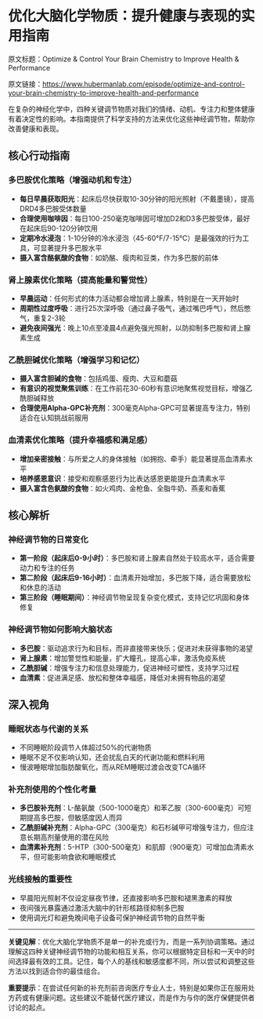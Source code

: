 # 优化大脑化学物质：提升健康与表现的实用指南

原文标题：Optimize & Control Your Brain Chemistry to Improve Health & Performance

原文链接：https://www.hubermanlab.com/episode/optimize-and-control-your-brain-chemistry-to-improve-health-and-performance

在复杂的神经化学中，四种关键调节物质对我们的情绪、动机、专注力和整体健康有着决定性的影响。本指南提供了科学支持的方法来优化这些神经调节物，帮助你改善健康和表现。

## 核心行动指南

### 多巴胺优化策略（增强动机和专注）
* **每日早晨获取阳光**：起床后尽快获取10-30分钟的阳光照射（不戴墨镜），提高DRD4多巴胺受体数量
* **合理使用咖啡因**：每日100-250毫克咖啡因可增加D2和D3多巴胺受体，最好在起床后90-120分钟饮用
* **定期冷水浸泡**：1-10分钟的冷水浸泡（45-60°F/7-15°C）是最强效的行为工具，可显著提升多巴胺水平
* **摄入富含酪氨酸的食物**：如奶酪、瘦肉和豆类，作为多巴胺的前体

### 肾上腺素优化策略（提高能量和警觉性）
* **早晨运动**：任何形式的体力活动都会增加肾上腺素，特别是在一天开始时
* **周期性过度呼吸**：进行25次深呼吸（通过鼻子吸气，通过嘴巴呼气），然后憋气，重复2-3轮
* **避免夜间强光**：晚上10点至凌晨4点避免强光照射，以防抑制多巴胺和肾上腺素生成

### 乙酰胆碱优化策略（增强学习和记忆）
* **摄入富含胆碱的食物**：包括鸡蛋、瘦肉、大豆和蘑菇
* **有意识的视觉聚焦训练**：在工作前花30-60秒有意识地聚焦视觉目标，增强乙酰胆碱释放
* **合理使用Alpha-GPC补充剂**：300毫克Alpha-GPC可显著提高专注力，特别适合在认知挑战前服用

### 血清素优化策略（提升幸福感和满足感）
* **增加亲密接触**：与所爱之人的身体接触（如拥抱、牵手）能显著提高血清素水平
* **培养感恩意识**：接受和观察感恩行为比表达感恩更能提升血清素水平
* **摄入富含色氨酸的食物**：如火鸡肉、金枪鱼、全脂牛奶、燕麦和香蕉

## 核心解析

### 神经调节物的日常变化
* **第一阶段（起床后0-9小时）**：多巴胺和肾上腺素自然处于较高水平，适合需要动力和专注的任务
* **第二阶段（起床后9-16小时）**：血清素开始增加，多巴胺下降，适合需要放松和休息的活动
* **第三阶段（睡眠期间）**：神经调节物呈现复杂变化模式，支持记忆巩固和身体修复

### 神经调节物如何影响大脑状态
* **多巴胺**：驱动追求行为和目标，而非直接带来快乐；促进对未获得事物的渴望
* **肾上腺素**：增加警觉性和能量，扩大瞳孔，提高心率，激活免疫系统
* **乙酰胆碱**：增强专注力和信息处理能力，促进神经可塑性，支持学习过程
* **血清素**：促进满足感、放松和整体幸福感，降低对未拥有物品的渴望

## 深入视角

### 睡眠状态与代谢的关系
* 不同睡眠阶段调节人体超过50%的代谢物质
* 睡眠不足不仅影响认知，还会扰乱白天的代谢功能和燃料利用
* 慢波睡眠增加脂肪酸氧化，而从REM睡眠过渡会改变TCA循环

### 补充剂使用的个性化考量
* **多巴胺补充剂**：L-酪氨酸（500-1000毫克）和苯乙胺（300-600毫克）可短期提高多巴胺，但敏感度因人而异
* **乙酰胆碱补充剂**：Alpha-GPC（300毫克）和石杉碱甲可增强专注力，但应注意长期高剂量使用的潜在风险
* **血清素补充剂**：5-HTP（300-500毫克）和肌醇（900毫克）可增加血清素水平，但可能影响食欲和睡眠模式

### 光线接触的重要性
* 早晨阳光照射不仅设定昼夜节律，还直接影响多巴胺和褪黑激素的释放
* 夜间强光暴露通过激活大脑中的针形核路径抑制多巴胺
* 使用调光灯和避免晚间电子设备可保护神经调节物的自然平衡

---

**关键见解**：优化大脑化学物质不是单一的补充或行为，而是一系列协调策略。通过理解这四种关键神经调节物的功能和相互关系，你可以根据特定目标和一天中的时间选择最有效的工具。记住，每个人的基线和敏感度都不同，所以尝试和调整这些方法以找到适合你的最佳组合。

**重要提示**：在尝试任何新的补充剂前咨询医疗专业人士，特别是如果你正在服用处方药或有健康问题。这些建议不能替代医疗建议，而是作为与你的医疗保健提供者讨论的起点。
